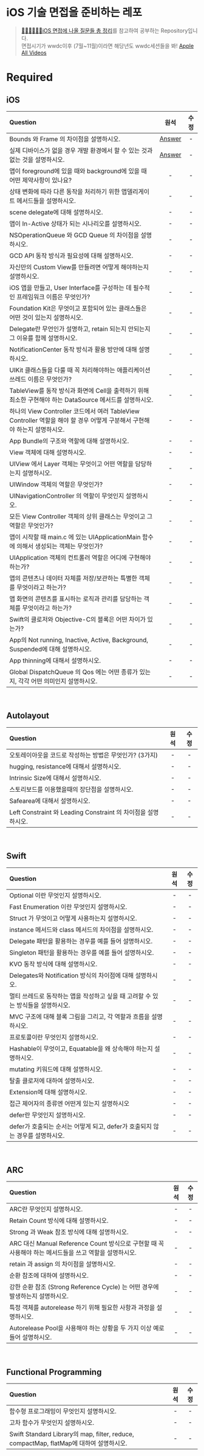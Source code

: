 # iOS 기술 면접을 준비하는 레포
> [👨🏻‍💻👩🏻‍💻iOS 면접에 나올 질문들 총 정리](https://github.com/JeaSungLEE/iOSInterviewquestions)를 참고하여 공부하는 Repository입니다.  
> 면접시기가 wwdc이후 (7월~11월)이라면 해당년도 wwdc세션들을 봐! [Apple All Videos](https://developer.apple.com/videos/all-videos/)

# Required
## iOS

|Question|원석|수정|
|:----------|:-----:|:-----:|
|Bounds 와 Frame 의 차이점을 설명하시오.|[Answer](./원석/iOS/frame,bounds.md)|-|
|실제 디바이스가 없을 경우 개발 환경에서 할 수 있는 것과 없는 것을 설명하시오.|[Answer](./원석/iOS/the-things-only-simulator.md)|-|
|앱이 foreground에 있을 때와 background에 있을 때 어떤 제약사항이 있나요?|-|-|
|상태 변화에 따라 다른 동작을 처리하기 위한 앱델리게이트 메서드들을 설명하시오.|-|-|
|scene delegate에 대해 설명하시오.|-|-|
|앱이 In-Active 상태가 되는 시나리오를 설명하시오.|-|-|
|NSOperationQueue 와 GCD Queue 의 차이점을 설명하시오.|-|-|
|GCD API 동작 방식과 필요성에 대해 설명하시오.|-|-|
|자신만의 Custom View를 만들려면 어떻게 해야하는지 설명하시오.|-|-|
|iOS 앱을 만들고, User Interface를 구성하는 데 필수적인 프레임워크 이름은 무엇인가?|-|-|
|Foundation Kit은 무엇이고 포함되어 있는 클래스들은 어떤 것이 있는지 설명하시오.|-|-|
|Delegate란 무언인가 설명하고, retain 되는지 안되는지 그 이유를 함께 설명하시오.|-|-|
|NotificationCenter 동작 방식과 활용 방안에 대해 설명하시오.|-|-|
|UIKit 클래스들을 다룰 때 꼭 처리해야하는 애플리케이션 쓰레드 이름은 무엇인가?|-|-|
|TableView를 동작 방식과 화면에 Cell을 출력하기 위해 최소한 구현해야 하는 DataSource 메서드를 설명하시오.|-|-|
|하나의 View Controller 코드에서 여러 TableView Controller 역할을 해야 할 경우 어떻게 구분해서 구현해야 하는지 설명하시오.|-|-|
|App Bundle의 구조와 역할에 대해 설명하시오.|-|-|
|View 객체에 대해 설명하시오.|-|-|
|UIView 에서 Layer 객체는 무엇이고 어떤 역할을 담당하는지 설명하시오.|-|-|
|UIWindow 객체의 역할은 무엇인가?|-|-|
|UINavigationController 의 역할이 무엇인지 설명하시오.|-|-|
|모든 View Controller 객체의 상위 클래스는 무엇이고 그 역할은 무엇인가?|-|-|
|앱이 시작할 때 main.c 에 있는 UIApplicationMain 함수에 의해서 생성되는 객체는 무엇인가?|-|-|
|UIApplication 객체의 컨트롤러 역할은 어디에 구현해야 하는가?|-|-|
|앱의 콘텐츠나 데이터 자체를 저장/보관하는 특별한 객체를 무엇이라고 하는가?|-|-|
|앱 화면의 콘텐츠를 표시하는 로직과 관리를 담당하는 객체를 무엇이라고 하는가?|-|-|
|Swift의 클로저와 Objective-C의 블록은 어떤 차이가 있는가?|-|-|
|App의 Not running, Inactive, Active, Background, Suspended에 대해 설명하시오.|-|-|
|App thinning에 대해서 설명하시오.|-|-|
|Global DispatchQueue 의 Qos 에는 어떤 종류가 있는지, 각각 어떤 의미인지 설명하시오.|-|-|


<br>

## Autolayout
|Question|원석|수정|
|:----------|:-----:|:-----:|
|오토레이아웃을 코드로 작성하는 방법은 무엇인가? (3가지)|-|-|
|hugging, resistance에 대해서 설명하시오.|-|-|
|Intrinsic Size에 대해서 설명하시오.|-|-|
|스토리보드를 이용했을때의 장단점을 설명하시오.|-|-|
|Safearea에 대해서 설명하시오.|-|-|
|Left Constraint 와 Leading Constraint 의 차이점을 설명하시오.|-|-|


<br>

## Swift
|Question|원석|수정|
|:----------|:-----:|:-----:|
|Optional 이란 무엇인지 설명하시오.|-|-|
|Fast Enumeration 이란 무엇인지 설명하시오. |-|-|
|Struct 가 무엇이고 어떻게 사용하는지 설명하시오.|-|-|
|instance 메서드와 class 메서드의 차이점을 설명하시오.|-|-|
|Delegate 패턴을 활용하는 경우를 예를 들어 설명하시오.|-|-|
|Singleton 패턴을 활용하는 경우를 예를 들어 설명하시오.|-|-|
|KVO 동작 방식에 대해 설명하시오.|-|-|
|Delegates와 Notification 방식의 차이점에 대해 설명하시오.|-|-|
|멀티 쓰레드로 동작하는 앱을 작성하고 싶을 때 고려할 수 있는 방식들을 설명하시오.|-|-|
|MVC 구조에 대해 블록 그림을 그리고, 각 역할과 흐름을 설명하시오.|-|-|
|프로토콜이란 무엇인지 설명하시오.|-|-|
|Hashable이 무엇이고, Equatable을 왜 상속해야 하는지 설명하시오.|-|-|
|mutating 키워드에 대해 설명하시오.|-|-|
|탈출 클로저에 대하여 설명하시오.|-|-|
|Extension에 대해 설명하시오.|-|-|
|접근 제어자의 종류엔 어떤게 있는지 설명하시오|-|-|
|defer란 무엇인지 설명하시오.|-|-|
|defer가 호출되는 순서는 어떻게 되고, defer가 호출되지 않는 경우를 설명하시오.|-|-|


<br>

## ARC
|Question|원석|수정|
|:----------|:-----:|:-----:|
|ARC란 무엇인지 설명하시오.|-|-|
|Retain Count 방식에 대해 설명하시오.|-|-|
|Strong 과 Weak 참조 방식에 대해 설명하시오.|-|-|
|ARC 대신 Manual Reference Count 방식으로 구현할 때 꼭 사용해야 하는 메서드들을 쓰고 역할을 설명하시오.|-|-|
|retain 과 assign 의 차이점을 설명하시오.|-|-|
|순환 참조에 대하여 설명하시오.|-|-|
|강한 순환 참조 (Strong Reference Cycle) 는 어떤 경우에 발생하는지 설명하시오.|-|-|
|특정 객체를 autorelease 하기 위해 필요한 사항과 과정을 설명하시오.|-|-|
|Autorelease Pool을 사용해야 하는 상황을 두 가지 이상 예로 들어 설명하시오. |-|-|


<br>

## Functional Programming
|Question|원석|수정|
|:----------|:-----:|:-----:|
|함수형 프로그래밍이 무엇인지 설명하시오.|-|-|
|고차 함수가 무엇인지 설명하시오.|-|-|
|Swift Standard Library의 map, filter, reduce, compactMap, flatMap에 대하여 설명하시오.|-|-|

